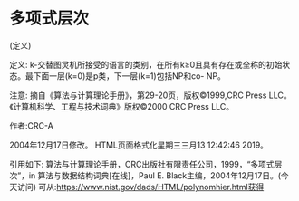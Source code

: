 # 多项式层次


(定义)



定义:
k-交替图灵机所接受的语言的类别，在所有k≥0且具有存在或全称的初始状态。最下面一层(k=0)是p类，下一层(k=1)包括NP和co- NP。



注意:
摘自《算法与计算理论手册》，第29-20页，版权©1999,CRC Press LLC。《计算机科学、工程与技术词典》版权©2000 CRC Press LLC。


作者:CRC-A







2004年12月17日修改。
HTML页面格式化星期三三月13 12:42:46 2019。



引用如下:
算法与计算理论手册，CRC出版社有限责任公司，1999，“多项式层次”，in
算法与数据结构词典[在线]，Paul E. Black主编，2004年12月17日。(今天访问)
可从:https://www.nist.gov/dads/HTML/polynomhier.html获得